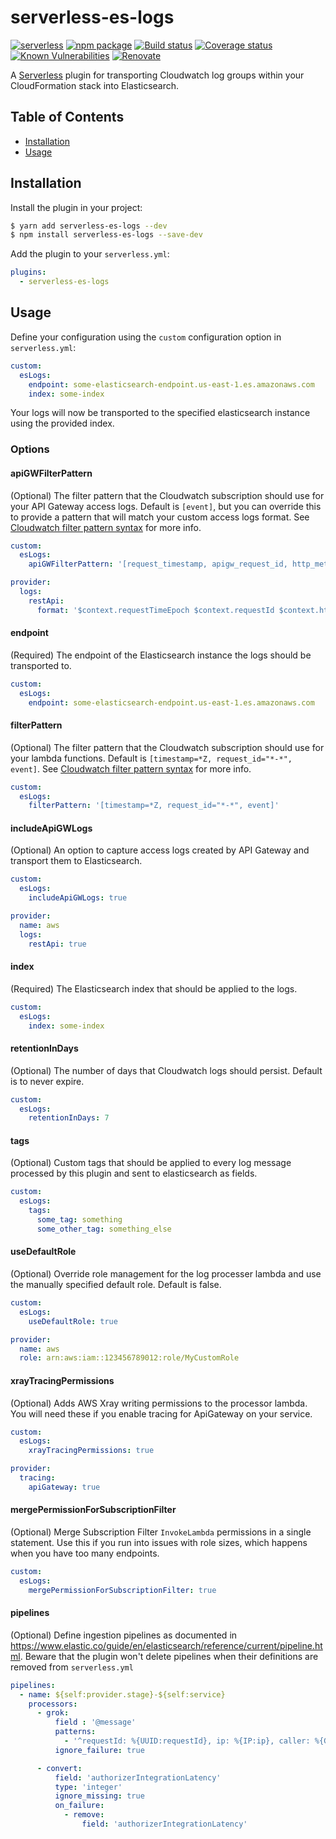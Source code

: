 # serverless-es-logs

[![serverless][sls-image]][sls-url]
[![npm package][npm-image]][npm-url]
[![Build status][gh-action-image]][gh-action-url]
[![Coverage status][coveralls-image]][coveralls-url]
[![Known Vulnerabilities][snyk-image]][snyk-url]
[![Renovate][renovate-image]][renovate-url]

A [Serverless][sls-url] plugin for transporting Cloudwatch log groups within your CloudFormation stack into Elasticsearch.

## Table of Contents

- [Installation](#installation)
- [Usage](#usage)

## Installation

Install the plugin in your project:
```bash
$ yarn add serverless-es-logs --dev
$ npm install serverless-es-logs --save-dev
```

Add the plugin to your `serverless.yml`:
```yaml
plugins:
  - serverless-es-logs
```

## Usage

Define your configuration using the `custom` configuration option in `serverless.yml`:

```yaml
custom:
  esLogs:
    endpoint: some-elasticsearch-endpoint.us-east-1.es.amazonaws.com
    index: some-index
```

Your logs will now be transported to the specified elasticsearch instance using the provided index.

### Options

#### apiGWFilterPattern

(Optional) The filter pattern that the Cloudwatch subscription should use for your API Gateway access
logs. Default is `[event]`, but you can override this to provide a pattern that will match your custom
access logs format. See
[Cloudwatch filter pattern syntax](https://docs.aws.amazon.com/AmazonCloudWatch/latest/logs/FilterAndPatternSyntax.html)
for more info.

```yaml
custom:
  esLogs:
    apiGWFilterPattern: '[request_timestamp, apigw_request_id, http_method, resource_path, request_status, response_latency]'

provider:
  logs:
    restApi:
      format: '$context.requestTimeEpoch $context.requestId $context.httpMethod $context.resourcePath $context.status $context.responseLatency'
```

#### endpoint

(Required) The endpoint of the Elasticsearch instance the logs should be transported to.

```yaml
custom:
  esLogs:
    endpoint: some-elasticsearch-endpoint.us-east-1.es.amazonaws.com
```

#### filterPattern

(Optional) The filter pattern that the Cloudwatch subscription should use for your lambda
functions. Default is `[timestamp=*Z, request_id="*-*", event]`. See
[Cloudwatch filter pattern syntax](https://docs.aws.amazon.com/AmazonCloudWatch/latest/logs/FilterAndPatternSyntax.html)
for more info.

```yaml
custom:
  esLogs:
    filterPattern: '[timestamp=*Z, request_id="*-*", event]'
```

#### includeApiGWLogs

(Optional) An option to capture access logs created by API Gateway and transport them to Elasticsearch.

```yaml
custom:
  esLogs:
    includeApiGWLogs: true

provider:
  name: aws
  logs:
    restApi: true
```

#### index

(Required) The Elasticsearch index that should be applied to the logs.

```yaml
custom:
  esLogs:
    index: some-index
```

#### retentionInDays

(Optional) The number of days that Cloudwatch logs should persist. Default is to never expire.

```yaml
custom:
  esLogs:
    retentionInDays: 7
```

#### tags

(Optional) Custom tags that should be applied to every log message processed by this plugin and sent to elasticsearch as fields.

```yaml
custom:
  esLogs:
    tags:
      some_tag: something
      some_other_tag: something_else
```

#### useDefaultRole

(Optional) Override role management for the log processer lambda and use the manually specified default role. Default is false.

```yaml
custom:
  esLogs:
    useDefaultRole: true

provider:
  name: aws
  role: arn:aws:iam::123456789012:role/MyCustomRole
```

#### xrayTracingPermissions

(Optional) Adds AWS Xray writing permissions to the processor lambda. You will need these if you enable tracing for ApiGateway on your service.

```yaml
custom:
  esLogs:
    xrayTracingPermissions: true

provider:
  tracing:
    apiGateway: true
```

#### mergePermissionForSubscriptionFilter

(Optional) Merge Subscription Filter `InvokeLambda` permissions in a single statement. Use this if
you run into issues with role sizes, which happens when you have too many endpoints.

```yaml
custom:
  esLogs:
    mergePermissionForSubscriptionFilter: true
```

#### pipelines
(Optional) Define ingestion pipelines as documented in https://www.elastic.co/guide/en/elasticsearch/reference/current/pipeline.html.
Beware that the plugin won't delete pipelines when their definitions are removed from `serverless.yml`

```yaml
pipelines:
  - name: ${self:provider.stage}-${self:service}
    processors:
      - grok:
          field : '@message'
          patterns:
            - '^requestId: %{UUID:requestId}, ip: %{IP:ip}, caller: %{GREEDYDATA:caller}, user: %{USER:user}, requestTime: %{HTTPDATE:requestTime}, httpMethod: %{WORD:httpMethod}, resourcePath: %{URIPATHPARAM:resourcePath}, status: %{NUMBER:status:int}, protocol: %{GREEDYDATA:protocol}, responseLength: %{GREEDYDATA:responseLength}, integrationLatency: %{GREEDYDATA:integrationLatency}, authorizerIntegrationLatency: %{GREEDYDATA:authorizerIntegrationLatency}, responseLatency: %{GREEDYDATA:responseLatency}$'
          ignore_failure: true

      - convert:
          field: 'authorizerIntegrationLatency'
          type: 'integer'
          ignore_missing: true
          on_failure:
            - remove:
                field: 'authorizerIntegrationLatency'
```

[sls-image]:http://public.serverless.com/badges/v3.svg
[sls-url]:http://www.serverless.com
[npm-image]:https://img.shields.io/npm/v/serverless-es-logs.svg
[npm-url]:https://www.npmjs.com/package/serverless-es-logs
[gh-action-image]:https://github.com/daniel-cottone/serverless-es-logs/workflows/Status%20check/badge.svg
[gh-action-url]:https://github.com/daniel-cottone/serverless-es-logs/actions?query=workflow%3A%22Status+check%22
[coveralls-image]:https://coveralls.io/repos/github/daniel-cottone/serverless-es-logs/badge.svg?branch=master
[coveralls-url]:https://coveralls.io/github/daniel-cottone/serverless-es-logs?branch=master
[snyk-image]:https://snyk.io/test/github/daniel-cottone/serverless-es-logs/badge.svg
[snyk-url]:https://snyk.io/test/github/daniel-cottone/serverless-es-logs
[renovate-image]:https://img.shields.io/badge/renovate-enabled-brightgreen.svg
[renovate-url]:https://renovatebot.com/
